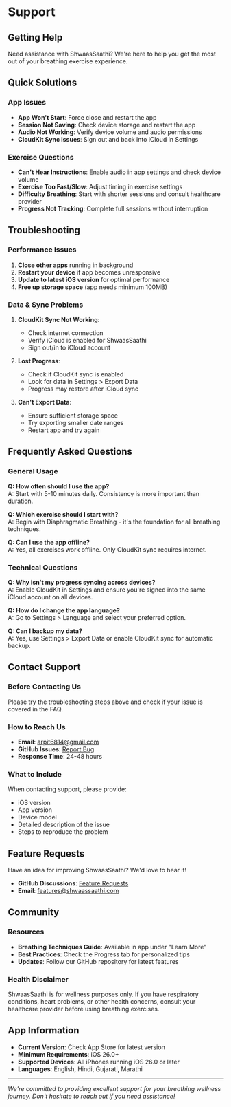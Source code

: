 # Support

## Getting Help

Need assistance with ShwaasSaathi? We're here to help you get the most out of your breathing exercise experience.

## Quick Solutions

### App Issues
- **App Won't Start**: Force close and restart the app
- **Session Not Saving**: Check device storage and restart the app
- **Audio Not Working**: Verify device volume and audio permissions
- **CloudKit Sync Issues**: Sign out and back into iCloud in Settings

### Exercise Questions
- **Can't Hear Instructions**: Enable audio in app settings and check device volume
- **Exercise Too Fast/Slow**: Adjust timing in exercise settings
- **Difficulty Breathing**: Start with shorter sessions and consult healthcare provider
- **Progress Not Tracking**: Complete full sessions without interruption

## Troubleshooting

### Performance Issues
1. **Close other apps** running in background
2. **Restart your device** if app becomes unresponsive
3. **Update to latest iOS version** for optimal performance
4. **Free up storage space** (app needs minimum 100MB)

### Data & Sync Problems
1. **CloudKit Sync Not Working**:
   - Check internet connection
   - Verify iCloud is enabled for ShwaasSaathi
   - Sign out/in to iCloud account

2. **Lost Progress**:
   - Check if CloudKit sync is enabled
   - Look for data in Settings > Export Data
   - Progress may restore after iCloud sync

3. **Can't Export Data**:
   - Ensure sufficient storage space
   - Try exporting smaller date ranges
   - Restart app and try again

## Frequently Asked Questions

### General Usage
**Q: How often should I use the app?**  
A: Start with 5-10 minutes daily. Consistency is more important than duration.

**Q: Which exercise should I start with?**  
A: Begin with Diaphragmatic Breathing - it's the foundation for all breathing techniques.

**Q: Can I use the app offline?**  
A: Yes, all exercises work offline. Only CloudKit sync requires internet.

### Technical Questions
**Q: Why isn't my progress syncing across devices?**  
A: Enable CloudKit in Settings and ensure you're signed into the same iCloud account on all devices.

**Q: How do I change the app language?**  
A: Go to Settings > Language and select your preferred option.

**Q: Can I backup my data?**  
A: Yes, use Settings > Export Data or enable CloudKit sync for automatic backup.

## Contact Support

### Before Contacting Us
Please try the troubleshooting steps above and check if your issue is covered in the FAQ.

### How to Reach Us
- **Email**: arpit6814@gmail.com
- **GitHub Issues**: [Report Bug](https://github.com/arpit15006/ShwaasSaathi-Support/issues)
- **Response Time**: 24-48 hours

### What to Include
When contacting support, please provide:
- iOS version
- App version
- Device model
- Detailed description of the issue
- Steps to reproduce the problem

## Feature Requests

Have an idea for improving ShwaasSaathi? We'd love to hear it!

- **GitHub Discussions**: [Feature Requests](https://github.com/arpit15006/ShwaasSaathi-Support/discussions)
- **Email**: features@shwaassaathi.com

## Community

### Resources
- **Breathing Techniques Guide**: Available in app under "Learn More"
- **Best Practices**: Check the Progress tab for personalized tips
- **Updates**: Follow our GitHub repository for latest features

### Health Disclaimer
ShwaasSaathi is for wellness purposes only. If you have respiratory conditions, heart problems, or other health concerns, consult your healthcare provider before using breathing exercises.

## App Information

- **Current Version**: Check App Store for latest version
- **Minimum Requirements**: iOS 26.0+
- **Supported Devices**: All iPhones running iOS 26.0 or later
- **Languages**: English, Hindi, Gujarati, Marathi

---

*We're committed to providing excellent support for your breathing wellness journey. Don't hesitate to reach out if you need assistance!*
